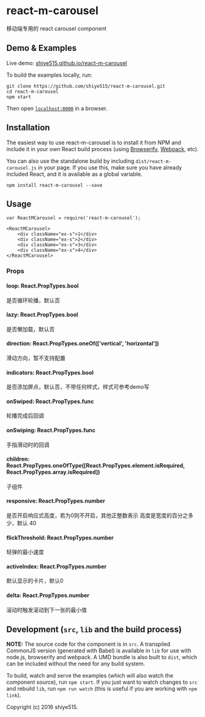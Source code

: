 # react-m-carousel

移动端专用的 react carousel component


## Demo & Examples

Live demo: [shiye515.github.io/react-m-carousel](http://shiye515.github.io/react-m-carousel/)

To build the examples locally, run:

```
git clone https://github.com/shiye515/react-m-carousel.git
cd react-m-carousel
npm start
```

Then open [`localhost:8000`](http://localhost:8000) in a browser.


## Installation

The easiest way to use react-m-carousel is to install it from NPM and include it in your own React build process (using [Browserify](http://browserify.org), [Webpack](http://webpack.github.io/), etc).

You can also use the standalone build by including `dist/react-m-carousel.js` in your page. If you use this, make sure you have already included React, and it is available as a global variable.

```
npm install react-m-carousel --save
```


## Usage

```
var ReactMCarousel = require('react-m-carousel');

<ReactMCarousel>
    <div className="ex-s">1</div>
    <div className="ex-s">2</div>
    <div className="ex-s">3</div>
    <div className="ex-s">4</div>
</ReactMCarousel>
```

### Props

#### loop: React.PropTypes.bool
是否循环轮播，默认否

#### lazy: React.PropTypes.bool
是否懒加载，默认否

#### direction: React.PropTypes.oneOf(['vertical', 'horizontal'])
滑动方向，暂不支持配置

#### indicators: React.PropTypes.bool
是否添加屏点，默认否，不带任何样式，样式可参考demo写

#### onSwiped: React.PropTypes.func
轮播完成后回调

#### onSwiping: React.PropTypes.func
手指滑动时的回调

#### children: React.PropTypes.oneOfType([React.PropTypes.element.isRequired, React.PropTypes.array.isRequired])
子组件

#### responsive: React.PropTypes.number
是否开启响应式高度，若为0则不开启，其他正整数表示 高度是宽度的百分之多少，默认 40

#### flickThreshold: React.PropTypes.number
轻弹的最小速度

#### activeIndex: React.PropTypes.number
默认显示的卡片，默认0

#### delta: React.PropTypes.number
滚动时触发滚动到下一张的最小值



## Development (`src`, `lib` and the build process)

**NOTE:** The source code for the component is in `src`. A transpiled CommonJS version (generated with Babel) is available in `lib` for use with node.js, browserify and webpack. A UMD bundle is also built to `dist`, which can be included without the need for any build system.

To build, watch and serve the examples (which will also watch the component source), run `npm start`. If you just want to watch changes to `src` and rebuild `lib`, run `npm run watch` (this is useful if you are working with `npm link`).


Copyright (c) 2016 shiye515.

